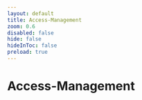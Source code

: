 ```yaml
---
layout: default 
title: Access-Management  
zoom: 0.6   
disabled: false 
hide: false 
hideInToc: false    
preload: true   
---
```



# Access-Management   
